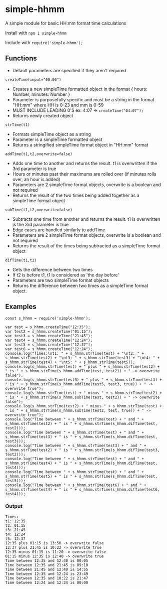 # simple-hhmm
A simple module for basic HH:mm format time calculations

Install with `npm i simple-hhmm`

Include with `require('simple-hhmm');`


## Functions
- Default parameters are specified if they aren't required

`createTime(input="00:00")`
- Creates a new simpleTime formatted object in the format { hours: Number, minutes: Number }
- Parameter is purposefully specific and must be a string in the format "HH:mm" where HH is 0-23 and mm is 0-59
- MUST INCLUDE LEADING 0'S ex: 4:07 -> `createTime("04:07");`
- Returns newly created object

`strTime(t1)`
- Formats simpleTime object as a string
- Parameter is a simpleTime formatted object
- Returns a stringified simpleTime format object in "HH:mm" format

`addTime(t1,t2,overwrite=false)`
- Adds one time to another and returns the result. t1 is overwritten if the 3rd parameter is true
- Hours or minutes past their maximums are rolled over (if minutes rolls over, an hour is added)
- Parameters are 2 simpleTime format objects, overwrite is a boolean and not required
- Returns the result of the two times being added together as a simpleTime format object

`subTime(t1,t2,overwrite=false)`
- Subtracts one time from another and returns the result. t1 is overwritten is the 3rd parameter is true
- Edge cases are handled similarly to addTime
- Parameters are 2 simpleTime format objects, overwrite is a boolean and not required
- Returns the result of the times being subtracted as a simpleTime format object

`difTime(t1,t2)`
- Gets the difference between two times
- If t2 is before t1, t1 is considered as 'the day before'
- Parameters are two simpleTime format objects
- Returns the difference between two times as a simpleTime format object.

## Examples
```
const s_hhmm = require('simple-hhmm');

var test = s_hhmm.createTime("12:35");
var test2 = s_hhmm.createTime("01:15");
var test3 = s_hhmm.createTime("21:45");
var test4 = s_hhmm.createTime("12:24");
var test5 = s_hhmm.createTime("12:37");
var test6 = s_hhmm.createTime("12:24");
console.log("Times:\nt1: " + s_hhmm.strTime(test) + "\nt2: " + s_hhmm.strTime(test2) + "\nt3: " + s_hhmm.strTime(test3) + "\nt4: " + s_hhmm.strTime(test4) + "\nt5: " + s_hhmm.strTime(test5));
console.log(s_hhmm.strTime(test) + " plus " + s_hhmm.strTime(test2) + " is " + s_hhmm.strTime(s_hhmm.addTime(test, test2)) + " -> overwrite false");
console.log(s_hhmm.strTime(test5) + " plus " + s_hhmm.strTime(test3) + " is " + s_hhmm.strTime(s_hhmm.addTime(test5, test3, true)) + " -> overwrite true");
console.log(s_hhmm.strTime(test) + " minus " + s_hhmm.strTime(test2) + " is " + s_hhmm.strTime(s_hhmm.subTime(test, test2)) + " -> overwrite false");
console.log(s_hhmm.strTime(test2) + " minus " + s_hhmm.strTime(test) + " is " + s_hhmm.strTime(s_hhmm.subTime(test2, test, true)) + " -> overwrite true");
console.log("Time between " + s_hhmm.strTime(test) + " and " + s_hhmm.strTime(test2) + " is " + s_hhmm.strTime(s_hhmm.difTime(test, test2)));
console.log("Time between " + s_hhmm.strTime(test) + " and " + s_hhmm.strTime(test3) + " is " + s_hhmm.strTime(s_hhmm.difTime(test, test3)));
console.log("Time between " + s_hhmm.strTime(test3) + " and " + s_hhmm.strTime(test2) + " is " + s_hhmm.strTime(s_hhmm.difTime(test3, test2)));
console.log("Time between " + s_hhmm.strTime(test) + " and " + s_hhmm.strTime(test4) + " is " + s_hhmm.strTime(s_hhmm.difTime(test, test4)));
console.log("Time between " + s_hhmm.strTime(test) + " and " + s_hhmm.strTime(test5) + " is " + s_hhmm.strTime(s_hhmm.difTime(test, test5)));
console.log("Time between " + s_hhmm.strTime(test6) + " and " + s_hhmm.strTime(test4) + " is " + s_hhmm.strTime(s_hhmm.difTime(test6, test4)));
```

### Output
```
Times:
t1: 12:35
t2: 01:15
t3: 21:45
t4: 12:24
t5: 12:37
12:35 plus 01:15 is 13:50 -> overwrite false
12:37 plus 21:45 is 10:22 -> overwrite true
12:35 minus 01:15 is 11:20 -> overwrite false
01:15 minus 12:35 is 12:40 -> overwrite true
Time between 12:35 and 12:40 is 00:05
Time between 12:35 and 21:45 is 09:10
Time between 21:45 and 12:40 is 14:55
Time between 12:35 and 12:24 is 23:49
Time between 12:35 and 10:22 is 21:47
Time between 12:24 and 12:24 is 00:00
```